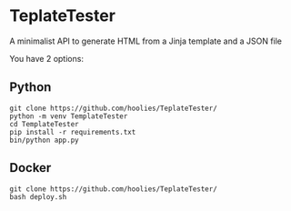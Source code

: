 # TeplateTester
A minimalist API to generate HTML from a Jinja template and a JSON file


You have 2 options:

## Python
```
git clone https://github.com/hoolies/TeplateTester/
python -m venv TemplateTester
cd TemplateTester
pip install -r requirements.txt
bin/python app.py
```
## Docker
```
git clone https://github.com/hoolies/TeplateTester/
bash deploy.sh
```
